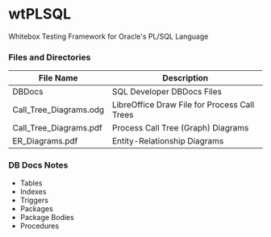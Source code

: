 
# wtPLSQL
Whitebox Testing Framework for Oracle's PL/SQL Language


### Files and Directories

File Name              | Description
-----------------------|------------
DBDocs                 | SQL Developer DBDocs Files
Call_Tree_Diagrams.odg | LibreOffice Draw File for Process Call Trees
Call_Tree_Diagrams.pdf | Process Call Tree (Graph) Diagrams
ER_Diagrams.pdf        | Entity-Relationship Diagrams


### DB Docs Notes
* Tables
* Indexes
* Triggers
* Packages
* Package Bodies
* Procedures
